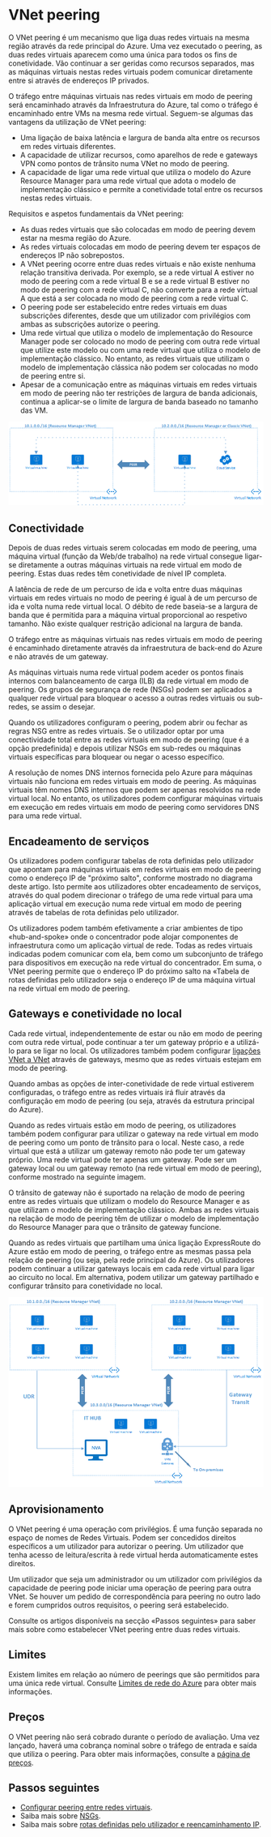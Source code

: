 
<properties
   pageTitle="Peering da rede virtual do Azure | Microsoft Azure"
   description="Saiba mais sobre VNet peering no Azure."
   services="virtual-network"
   documentationCenter="na"
   authors="NarayanAnnamalai"
   manager="jefco"
   editor="tysonn" />
<tags
   ms.service="virtual-network"
   ms.devlang="na"
   ms.topic="get-started-article"
   ms.tgt_pltfrm="na"
   ms.workload="infrastructure-services"
   ms.date="07/28/2016"
   ms.author="narayan" />

# VNet peering

O VNet peering é um mecanismo que liga duas redes virtuais na mesma região através da rede principal do Azure. Uma vez executado o peering, as duas redes virtuais aparecem como uma única para todos os fins de conetividade. Vão continuar a ser geridas como recursos separados, mas as máquinas virtuais nestas redes virtuais podem comunicar diretamente entre si através de endereços IP privados.

O tráfego entre máquinas virtuais nas redes virtuais em modo de peering será encaminhado através da Infraestrutura do Azure, tal como o tráfego é encaminhado entre VMs na mesma rede virtual. Seguem-se algumas das vantagens da utilização de VNet peering:

- Uma ligação de baixa latência e largura de banda alta entre os recursos em redes virtuais diferentes.
- A capacidade de utilizar recursos, como aparelhos de rede e gateways VPN como pontos de trânsito numa VNet no modo de peering.
- A capacidade de ligar uma rede virtual que utiliza o modelo do Azure Resource Manager para uma rede virtual que adota o modelo de implementação clássico e permite a conetividade total entre os recursos nestas redes virtuais.

Requisitos e aspetos fundamentais da VNet peering:

- As duas redes virtuais que são colocadas em modo de peering devem estar na mesma região do Azure.
- As redes virtuais colocadas em modo de peering devem ter espaços de endereços IP não sobrepostos.
- A VNet peering ocorre entre duas redes virtuais e não existe nenhuma relação transitiva derivada. Por exemplo, se a rede virtual A estiver no modo de peering com a rede virtual B e se a rede virtual B estiver no modo de peering com a rede virtual C, não converte para a rede virtual A que está a ser colocada no modo de peering com a rede virtual C.
- O peering pode ser estabelecido entre redes virtuais em duas subscrições diferentes, desde que um utilizador com privilégios com ambas as subscrições autorize o peering.
- Uma rede virtual que utiliza o modelo de implementação do Resource Manager pode ser colocado no modo de peering com outra rede virtual que utilize este modelo ou com uma rede virtual que utiliza o modelo de implementação clássico. No entanto, as redes virtuais que utilizam o modelo de implementação clássica não podem ser colocadas no modo de peering entre si.
- Apesar de a comunicação entre as máquinas virtuais em redes virtuais em modo de peering não ter restrições de largura de banda adicionais, continua a aplicar-se o limite de largura de banda baseado no tamanho das VM.


![VNet peering básico](./media/virtual-networks-peering-overview/figure01.png)

## Conectividade
Depois de duas redes virtuais serem colocadas em modo de peering, uma máquina virtual (função da Web/de trabalho) na rede virtual consegue ligar-se diretamente a outras máquinas virtuais na rede virtual em modo de peering. Estas duas redes têm conetividade de nível IP completa.

A latência de rede de um percurso de ida e volta entre duas máquinas virtuais em redes virtuais no modo de peering é igual à de um percurso de ida e volta numa rede virtual local. O débito de rede baseia-se a largura de banda que é permitida para a máquina virtual proporcional ao respetivo tamanho. Não existe qualquer restrição adicional na largura de banda.

O tráfego entre as máquinas virtuais nas redes virtuais em modo de peering é encaminhado diretamente através da infraestrutura de back-end do Azure e não através de um gateway.

As máquinas virtuais numa rede virtual podem aceder os pontos finais internos com balanceamento de carga (ILB) da rede virtual em modo de peering. Os grupos de segurança de rede (NSGs) podem ser aplicados a qualquer rede virtual para bloquear o acesso a outras redes virtuais ou sub-redes, se assim o desejar.

Quando os utilizadores configuram o peering, podem abrir ou fechar as regras NSG entre as redes virtuais. Se o utilizador optar por uma conectividade total entre as redes virtuais em modo de peering (que é a opção predefinida) e depois utilizar NSGs em sub-redes ou máquinas virtuais específicas para bloquear ou negar o acesso específico.

A resolução de nomes DNS internos fornecida pelo Azure para máquinas virtuais não funciona em redes virtuais em modo de peering. As máquinas virtuais têm nomes DNS internos que podem ser apenas resolvidos na rede virtual local. No entanto, os utilizadores podem configurar máquinas virtuais em execução em redes virtuais em modo de peering como servidores DNS para uma rede virtual.

## Encadeamento de serviços
Os utilizadores podem configurar tabelas de rota definidas pelo utilizador que apontam para máquinas virtuais em redes virtuais em modo de peering como o endereço IP de "próximo salto", conforme mostrado no diagrama deste artigo. Isto permite aos utilizadores obter encadeamento de serviços, através do qual podem direcionar o tráfego de uma rede virtual para uma aplicação virtual em execução numa rede virtual em modo de peering através de tabelas de rota definidas pelo utilizador.

Os utilizadores podem também efetivamente a criar ambientes de tipo «hub-and-spoke» onde o concentrador pode alojar componentes de infraestrutura como um aplicação virtual de rede. Todas as redes virtuais indicadas podem comunicar com ela, bem como um subconjunto de tráfego para dispositivos em execução na rede virtual do concentrador. Em suma, o VNet peering permite que o endereço IP do próximo salto na «Tabela de rotas definidas pelo utilizador» seja o endereço IP de uma máquina virtual na rede virtual em modo de peering.

## Gateways e conetividade no local
Cada rede virtual, independentemente de estar ou não em modo de peering com outra rede virtual, pode continuar a ter um gateway próprio e a utilizá-lo para se ligar no local. Os utilizadores também podem configurar [ligações VNet a VNet](../vpn-gateway/vpn-gateway-vnet-vnet-rm-ps.md) através de gateways, mesmo que as redes virtuais estejam em modo de peering.

Quando ambas as opções de inter-conetividade de rede virtual estiverem configuradas, o tráfego entre as redes virtuais irá fluir através da configuração em modo de peering (ou seja, através da estrutura principal do Azure).

Quando as redes virtuais estão em modo de peering, os utilizadores também podem configurar para utilizar o gateway na rede virtual em modo de peering como um ponto de trânsito para o local. Neste caso, a rede virtual que está a utilizar um gateway remoto não pode ter um gateway próprio. Uma rede virtual pode ter apenas um gateway. Pode ser um gateway local ou um gateway remoto (na rede virtual em modo de peering), conforme mostrado na seguinte imagem.

O trânsito de gateway não é suportado na relação de modo de peering entre as redes virtuais que utilizam o modelo do Resource Manager e as que utilizam o modelo de implementação clássico. Ambas as redes virtuais na relação de modo de peering têm de utilizar o modelo de implementação do Resource Manager para que o trânsito de gateway funcione.

Quando as redes virtuais que partilham uma única ligação ExpressRoute do Azure estão em modo de peering, o tráfego entre as mesmas passa pela relação de peering (ou seja, pela rede principal do Azure). Os utilizadores podem continuar a utilizar gateways locais em cada rede virtual para ligar ao circuito no local. Em alternativa, podem utilizar um gateway partilhado e configurar trânsito para conetividade no local.

![Trânsito do VNet peering](./media/virtual-networks-peering-overview/figure02.png)

## Aprovisionamento
O VNet peering é uma operação com privilégios. É uma função separada no espaço de nomes de Redes Virtuais. Podem ser concedidos direitos específicos a um utilizador para autorizar o peering. Um utilizador que tenha acesso de leitura/escrita à rede virtual herda automaticamente estes direitos.

Um utilizador que seja um administrador ou um utilizador com privilégios da capacidade de peering pode iniciar uma operação de peering para outra VNet. Se houver um pedido de correspondência para peering no outro lado e forem cumpridos outros requisitos, o peering será estabelecido.

Consulte os artigos disponíveis na secção «Passos seguintes» para saber mais sobre como estabelecer VNet peering entre duas redes virtuais.

## Limites
Existem limites em relação ao número de peerings que são permitidos para uma única rede virtual. Consulte [Limites de rede do Azure](../azure-subscription-service-limits.md#networking-limits) para obter mais informações.

## Preços
O VNet peering não será cobrado durante o período de avaliação. Uma vez lançado, haverá uma cobrança nominal sobre o tráfego de entrada e saída que utiliza o peering. Para obter mais informações, consulte a [página de preços](https://azure.microsoft.com/pricing/details/virtual-network).


## Passos seguintes
- [Configurar peering entre redes virtuais](virtual-networks-create-vnetpeering-arm-portal.md).
- Saiba mais sobre [NSGs](virtual-networks-nsg.md).
- Saiba mais sobre [rotas definidas pelo utilizador e reencaminhamento IP](virtual-networks-udr-overview.md).



<!--HONumber=ago16_HO4-->


